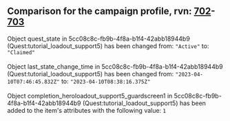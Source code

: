 ## Comparison for the campaign profile, rvn: [702](https://github.com/PRO100KatYT/FortniteProfileRevisions/tree/main/profiles/campaign/702%20campaign.json)-[703](https://github.com/PRO100KatYT/FortniteProfileRevisions/tree/main/profiles/campaign/703%20campaign.json)

Object quest_state in 5cc08c8c-fb9b-4f8a-b1f4-42abb18944b9 (Quest:tutorial_loadout_support5) has been changed from: `"Active"` to: `"Claimed"`
<br><br>
Object last_state_change_time in 5cc08c8c-fb9b-4f8a-b1f4-42abb18944b9 (Quest:tutorial_loadout_support5) has been changed from: `"2023-04-10T07:46:45.832Z"` to: `"2023-04-10T08:38:16.375Z"`
<br><br>
Object completion_heroloadout_support5_guardscreen1 in 5cc08c8c-fb9b-4f8a-b1f4-42abb18944b9 (Quest:tutorial_loadout_support5) has been added to the item's attributes with the following value: `1`
<br><br>
